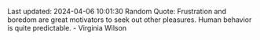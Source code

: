 Last updated: 2024-04-06 10:01:30
Random Quote: Frustration and boredom are great motivators to seek out other pleasures. Human behavior is quite predictable. - Virginia Wilson